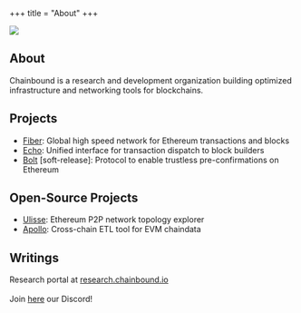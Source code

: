 +++
title = "About"
+++

![](/logo.svg)

## About
Chainbound is a research and development organization building optimized infrastructure and networking tools for blockchains.

## Projects
* [Fiber](https://fiber.chainbound.io/): Global high speed network for Ethereum transactions and blocks
* [Echo](https://echo.chainbound.io/): Unified interface for transaction dispatch to block builders
* [Bolt](https://chainbound.github.io/bolt-docs/) [soft-release]: Protocol to enable trustless pre-confirmations on Ethereum

## Open-Source Projects
* [Ulisse](https://chainbound.grafana.net/public-dashboards/d001850804e1454fa24852c9dd82db97): Ethereum P2P network topology explorer
* [Apollo](https://chainbound.github.io/bolt-docs/): Cross-chain ETL tool for EVM chaindata

## Writings
Research portal at [research.chainbound.io](https://research.chainbound.io/)\
\
Join [here](https://discord.gg/Q8xAsuCVrT) our Discord!

